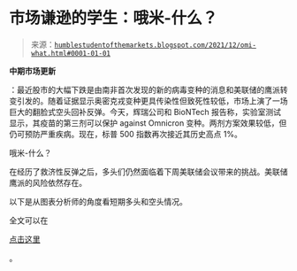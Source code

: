 <!--yml

分类：未分类

日期：2024-05-18 01:50:43

-->

# 市场谦逊的学生：哦米-什么？

> 来源：[`humblestudentofthemarkets.blogspot.com/2021/12/omi-what.html#0001-01-01`](https://humblestudentofthemarkets.blogspot.com/2021/12/omi-what.html#0001-01-01)

**中期市场更新**

：最近股市的大幅下跌是由南非首次发现的新的病毒变种的消息和美联储的鹰派转变引发的。随着证据显示奥密克戎变种更具传染性但致死性较低，市场上演了一场巨大的翻脸式空头回补反弹。今天，辉瑞公司和 BioNTech 报告称，实验室测试显示，其疫苗的第三剂可以保护 against Omnicron 变种。两剂方案效果较低，但仍可预防严重疾病。现在，标普 500 指数再次接近其历史高点 1%。

哦米-什么？

在经历了救济性反弹之后，多头们仍然面临着下周美联储会议带来的挑战。美联储鹰派的风险依然存在。

以下是从图表分析师的角度看短期多头和空头情况。

全文可以在

[点击这里](https://humblestudentofthemarkets.com/2021/12/08/omi-what/)

。
